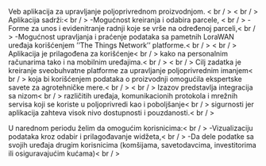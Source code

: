 Veb aplikacija za upravljanje poljoprivrednom proizvodnjom. < br / >
< br / >
Aplikacija sadrži:< br / >
  -Mogućnost kreiranja i odabira parcele, < br / >
  -Forme za unos i evidenitranje radnji koje se vrše na određenoj parceli,< br / >
  -Mogućnost upravljanja i praćenje podataka sa pametnih LoraWAN uređaja korišćenjem ’’The Things Network’’ platforme.< br / >
< br / >
Aplikacija je prilagođena za korišćenje< br / >
kako na personalnim računarima tako i na mobilnim uređajima.< br / >
< br / >
Cilj zadatka je kreiranje sveobuhvatne platforme za upravljanje poljoprivrednim imanjem< br / >
koja bi korišćenjem podataka o proizvodnji omogućila ekspertske savete za agrotehničke mere.< br / >
< br / >
Izazov predstavlja integracija sa nizom< br / >
različitih uređaja, komunikacionih protokola i mrežnih servisa koji se koriste u poljoprivredi kao i poboljšanje< br / >
sigurnosti jer aplikacija zahteva visok nivo dostupnosti i pouzdanosti.< br / >

U narednom periodu želim da omogućim korisnicima:< br / >
  -Vizualizaciju podataka kroz odabir i prilagođavanje widžeta,< br / >
  -Da dele podatke sa svojih uređaja drugim korisnicima (komšijama, savetodavcima, investitorima ili osiguravajućim kućama)< br / >
  
